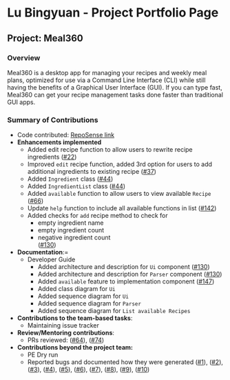 # Lu Bingyuan - Project Portfolio Page

## Project: Meal360

### Overview

Meal360 is a desktop app for managing your recipes and weekly meal plans, optimized for use via a Command
Line Interface (CLI) while still having the benefits of a Graphical User Interface (GUI).
If you can type fast, Meal360 can get your recipe management tasks done faster than traditional GUI apps.

### Summary of Contributions

* Code
  contributed: [RepoSense link](https://nus-cs2113-ay2223s2.github.io/tp-dashboard/?search=notbingsu&breakdown=true)
* __Enhancements implemented__
    * Added edit recipe function to allow users to rewrite recipe
      ingredients ([#22](https://github.com/AY2223S2-CS2113-F10-3/tp/pull/22))
    * Improved `edit` recipe function, added 3rd option for users to add additional ingredients to existing
      recipe ([#37](https://github.com/AY2223S2-CS2113-F10-3/tp/pull/37))
    * Added `Ingredient` class ([#44](https://github.com/AY2223S2-CS2113-F10-3/tp/pull/44))
    * Added `IngredientList` class ([#44](https://github.com/AY2223S2-CS2113-F10-3/tp/pull/44))
    * Added `available` function to allow users to view
      available `Recipe` ([#66](https://github.com/AY2223S2-CS2113-F10-3/tp/pull/66))
    * Update `help` function to include all available functions in
      list ([#142](![img.png](https://github.com/AY2223S2-CS2113-F10-3/tp/pull/142)))
    * Added checks for `add` recipe method to check for
        - empty ingredient name
        - empty ingredient count
        - negative ingredient count\
          ([#130](https://github.com/AY2223S2-CS2113-F10-3/tp/pull/130))
* __Documentation__:=
    * Developer Guide
        * Added architecture and description for `Ui`
          component ([#130](https://github.com/AY2223S2-CS2113-F10-3/tp/pull/130))
        * Added architecture and description for `Parser`
          component ([#130](https://github.com/AY2223S2-CS2113-F10-3/tp/pull/130))
        * Added `available` feature to implementation
          component ([#147](https://github.com/AY2223S2-CS2113-F10-3/tp/pull/147))
        * Added class diagram for `Ui`
        * Added sequence diagram for `Ui`
        * Added sequence diagram for `Parser`
        * Added sequence diagram for `List available Recipes`
* __Contributions to the team-based tasks__:
    * Maintaining issue tracker
* __Review/Mentoring contributions__:
    * PRs reviewed: ([#64](https://github.com/AY2223S2-CS2113-F10-3/tp/pull/64)),
      ([#74](https://github.com/AY2223S2-CS2113-F10-3/tp/pull/74))
* __Contributions beyond the project team:__
    * PE Dry run
    * Reported bugs and documented how they were
      generated ([#1](https://github.com/notbingsu/ped/issues/1)),
      ([#2](https://github.com/notbingsu/ped/issues/2)),
      ([#3](https://github.com/notbingsu/ped/issues/3)),
      ([#4](https://github.com/notbingsu/ped/issues/4)),
      ([#5](https://github.com/notbingsu/ped/issues/5)),
      ([#6](https://github.com/notbingsu/ped/issues/6)),
      ([#7](https://github.com/notbingsu/ped/issues/7)),
      ([#8](https://github.com/notbingsu/ped/issues/8)),
      ([#9](https://github.com/notbingsu/ped/issues/9)),
      ([#10](https://github.com/notbingsu/ped/issues/10))
  